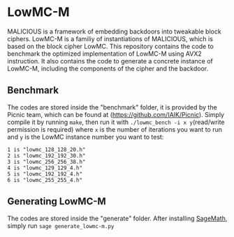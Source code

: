 # LowMC-M

MALICIOUS is a framework of embedding backdoors into tweakable block ciphers. LowMC-M is a familiy of instantiations of MALICIOUS, which is based on the block cipher LowMC. This repository contains the code to benchmark the optimized implementation of LowMC-M using AVX2 instruction. It also contains the code to generate a concrete instance of LowMC-M, including the components of the cipher and the backdoor.

Benchmark
----
The codes are stored inside the "benchmark" folder, it is provided by the Picnic team, which can be found at (https://github.com/IAIK/Picnic). Simply compile it by running  `make`, then run it with `./lowmc_bench -i x y`(read/write permission is required)  where `x` is the number of iterations you want to run and `y` is the LowMC instance number you want to test:  
```
1 is "lowmc_128_128_20.h"
2 is "lowmc_192_192_30.h"
3 is "lowmc_256_256_38.h"
4 is "lowmc_129_129_4.h"
5 is "lowmc_192_192_4.h"
6 is "lowmc_255_255_4.h"
```
Generating LowMC-M
----
The codes are stored inside the "generate" folder. After installing [SageMath](https://www.sagemath.org/), simply run `sage generate_lowmc-m.py`

